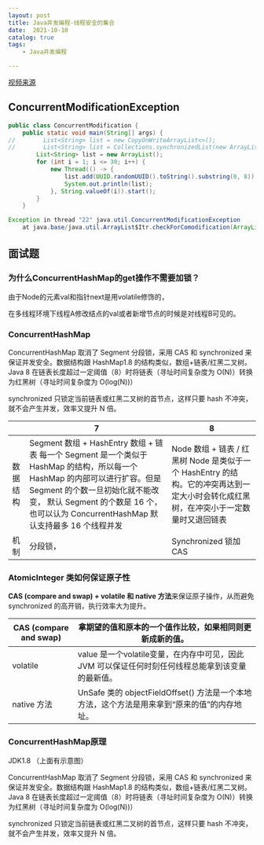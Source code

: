 ```yaml
---
layout: post
title: Java并发编程-线程安全的集合
date:  2021-10-10
catalog: true
tags:
    - Java并发编程

---
```


[视频来源](https://www.bilibili.com/video/BV1Kw411Z7dF)

## ConcurrentModificationException

```java
public class ConcurrentModification {
    public static void main(String[] args) {
//        List<String> list = new CopyOnWriteArrayList<>();
//        List<String> list = Collections.synchronizedList(new ArrayList<>());
        List<String> list = new ArrayList();
        for (int i = 1; i <= 30; i++) {
            new Thread(() -> {
                list.add(UUID.randomUUID().toString().substring(0, 8));
                System.out.println(list);
            }, String.valueOf(i)).start();
        }
    }
```

```java
Exception in thread "22" java.util.ConcurrentModificationException
	at java.base/java.util.ArrayList$Itr.checkForComodification(ArrayList.java:1042)
```



## 面试题

### **为什么ConcurrentHashMap的get操作不需要加锁？**

由于Node的元素val和指针next是用volatile修饰的，

在多线程环境下线程A修改结点的val或者新增节点的时候是对线程B可见的。

### **ConcurrentHashMap**

ConcurrentHashMap 取消了 Segment 分段锁，采用 CAS 和 synchronized 来保证并发安全。数据结构跟 HashMap1.8 的结构类似，数组+链表/红黑二叉树。Java 8 在链表长度超过一定阈值（8）时将链表（寻址时间复杂度为 O(N)）转换为红黑树（寻址时间复杂度为 O(log(N))）

synchronized 只锁定当前链表或红黑二叉树的首节点，这样只要 hash 不冲突，就不会产生并发，效率又提升 N 倍。

|          | 7                                                            | 8                                                            |
| -------- | ------------------------------------------------------------ | ------------------------------------------------------------ |
| 数据结构 | Segment 数组 +   HashEntry 数组 + 链表    每一个 Segment 是一个类似于 HashMap 的结构，所以每一个 HashMap 的内部可以进行扩容。但是 Segment 的个数一旦初始化就不能改变，  默认  Segment 的个数是 16 个，也可以认为  ConcurrentHashMap 默认支持最多 16 个线程并发 | Node 数组 + 链表 / 红黑树     Node 是类似于一个  HashEntry 的结构。它的冲突再达到一定大小时会转化成红黑树，在冲突小于一定数量时又退回链表 |
| 机制     | 分段锁，                                                     | Synchronized 锁加   CAS                                      |

### **AtomicInteger 类如何保证原子性**

**CAS (compare and swap) + volatile 和 native 方法**来保证原子操作，从而避免 synchronized 的高开销，执行效率大为提升。

| CAS   (compare and swap) | 拿期望的值和原本的一个值作比较，如果相同则更新成新的值。     |
| ------------------------ | ------------------------------------------------------------ |
| volatile                 | value 是一个volatile变量，在内存中可见，因此 JVM 可以保证任何时刻任何线程总能拿到该变量的最新值。 |
| native   方法            | UnSafe   类的 objectFieldOffset() 方法是一个本地方法，这个方法是用来拿到“原来的值”的内存地址。 |

### ConcurrentHashMap原理

JDK1.8 （上面有示意图）

ConcurrentHashMap 取消了 Segment 分段锁，采用 CAS 和 synchronized 来保证并发安全。数据结构跟 HashMap1.8 的结构类似，数组+链表/红黑二叉树。Java 8 在链表长度超过一定阈值（8）时将链表（寻址时间复杂度为 O(N)）转换为红黑树（寻址时间复杂度为 O(log(N))）

synchronized 只锁定当前链表或红黑二叉树的首节点，这样只要 hash 不冲突，就不会产生并发，效率又提升 N 倍。
